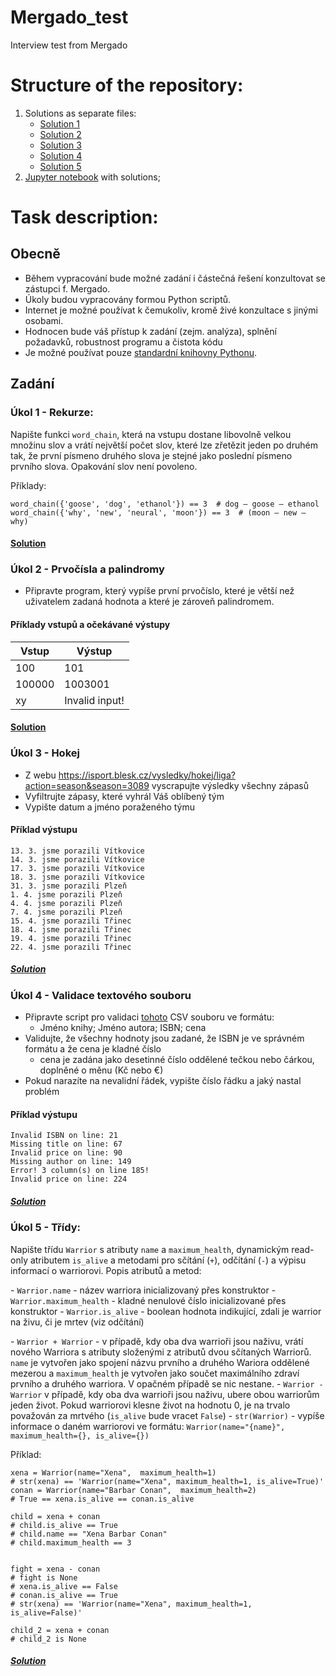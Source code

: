 # Mergado_test
Interview test from Mergado
# Structure of the repository:
1. Solutions as separate files:
    * [Solution 1](https://github.com/lamewarden/Mergado_test/blob/main/Kashkan_solution_1.py)
    * [Solution 2](https://github.com/lamewarden/Mergado_test/blob/main/Kashkan_solution_2.py)
    * [Solution 3](https://github.com/lamewarden/Mergado_test/blob/main/Kashkan_solution_3.py)
    * [Solution 4](https://github.com/lamewarden/Mergado_test/blob/main/Kashkan_solution_4.py)
    * [Solution 5](https://github.com/lamewarden/Mergado_test/blob/main/Kashkan_solution_5.py)
3. [Jupyter notebook](https://github.com/lamewarden/Mergado_test/blob/main/Kashkan_tech_interview_solution.ipynb) with solutions;

# Task description:
## Obecně
- Během vypracování bude možné zadání i částečná řešení konzultovat se zástupci f. Mergado.
- Úkoly budou vypracovány formou Python scriptů.
- Internet je možné používat k čemukoliv, kromě živé konzultace s jinými osobami.
- Hodnocen bude váš přístup k zadání (zejm. analýza), splnění požadavků, robustnost programu a čistota kódu
- Je možné používat pouze [standardní knihovny Pythonu](https://docs.python.org/3/library/).

## Zadání
### Úkol 1 - Rekurze:
Napište funkci ``word_chain``, která na vstupu dostane libovolně velkou množinu slov a vrátí největší počet slov, které lze zřetězit jeden po druhém tak, že první písmeno druhého slova je stejné jako poslední písmeno prvního slova. Opakování slov není povoleno.

Příklady:

```
word_chain({'goose', 'dog', 'ethanol'}) == 3  # dog – goose – ethanol
word_chain({'why', 'new', 'neural', 'moon'}) == 3  # (moon – new – why)
```
#### [Solution](https://github.com/lamewarden/Mergado_test/blob/main/Kashkan_solution_1.py)

### Úkol 2 - Prvočísla a palindromy
- Připravte program, který vypíše první prvočíslo, které je větší než uživatelem zadaná hodnota a které je zároveň palindromem.

#### Příklady vstupů a očekávané výstupy
| Vstup    | Výstup          |
| -------- | --------------- |
| 100      | 101             |
| 100000   | 1003001         |
| xy       | Invalid input!  |

#### [Solution](https://github.com/lamewarden/Mergado_test/blob/main/Kashkan_solution_2.py)

### Úkol 3 - Hokej
- Z webu https://isport.blesk.cz/vysledky/hokej/liga?action=season&season=3089 vyscrapujte výsledky všechny zápasů
- Vyfiltrujte zápasy, které vyhrál Váš oblíbený tým
- Vypište datum a jméno poraženého týmu

#### Příklad výstupu
```
13. 3. jsme porazili Vítkovice
14. 3. jsme porazili Vítkovice
17. 3. jsme porazili Vítkovice
18. 3. jsme porazili Vítkovice
31. 3. jsme porazili Plzeň
1. 4. jsme porazili Plzeň
4. 4. jsme porazili Plzeň
7. 4. jsme porazili Plzeň
15. 4. jsme porazili Třinec
18. 4. jsme porazili Třinec
19. 4. jsme porazili Třinec
22. 4. jsme porazili Třinec
```
##### [Solution](https://github.com/lamewarden/Mergado_test/blob/main/Kashkan_solution_3.py)

### Úkol 4 - Validace textového souboru
- Připravte script pro validaci [tohoto](https://pastebin.com/tNmieVFn) CSV souboru ve formátu:
    - Jméno knihy; Jméno autora; ISBN; cena
- Validujte, že všechny hodnoty jsou zadané, že ISBN je ve správném formátu a že cena je kladné číslo
    - cena je zadána jako desetinné číslo oddělené tečkou nebo čárkou, doplněné o měnu (Kč nebo €)
- Pokud narazíte na nevalidní řádek, vypište číslo řádku a jaký nastal problém

#### Příklad výstupu
```
Invalid ISBN on line: 21
Missing title on line: 67
Invalid price on line: 90
Missing author on line: 149
Error! 3 column(s) on line 185!
Invalid price on line: 224
```
##### [Solution](https://github.com/lamewarden/Mergado_test/blob/main/Kashkan_solution_4.py)

### Úkol 5 - Třídy:
Napište třídu ``Warrior`` s atributy ``name`` a ``maximum_health``, dynamickým read-only atributem ``is_alive`` a metodami pro sčítání (``+``), odčítání (``-``) a výpisu informací o warriorovi. Popis atributů a metod:

\- ``Warrior.name`` - název warriora inicializovaný přes konstruktor
\- ``Warrior.maximum_health`` - kladné nenulové číslo inicializované přes konstruktor
\- ``Warrior.is_alive`` - boolean hodnota indikující, zdali je warrior na živu, či je mrtev (viz odčítání)

\- ``Warrior + Warrior`` - v případě, kdy oba dva warrioři jsou naživu, vrátí nového Warriora s atributy složenými z atributů dvou sčítaných Warriorů. ``name`` je vytvořen jako spojení názvu prvního a druhého Wariora
oddělené mezerou a ``maximum_health`` je vytvořen jako součet maximálního zdraví prvního a druhého warriora. V opačném případě se nic nestane.
\- ``Warrior - Warrior`` v případě, kdy oba dva warrioři jsou naživu, ubere obou warriorům jeden život. Pokud warriorovi klesne život na hodnotu 0, je na trvalo považován za mrtvého (``is_alive`` bude vracet ``False``)
\- ``str(Warrior)`` - vypíše informace o daném warriorovi ve formátu: ``Warrior(name="{name}", maximum_health={}, is_alive={})``

Příklad:


```
xena = Warrior(name="Xena",  maximum_health=1)
# str(xena) == 'Warrior(name="Xena", maximum_health=1, is_alive=True)'
conan = Warrior(name="Barbar Conan",  maximum_health=2)
# True == xena.is_alive == conan.is_alive

child = xena + conan
# child.is_alive == True
# child.name == "Xena Barbar Conan"
# child.maximum_health == 3


fight = xena - conan
# fight is None
# xena.is_alive == False
# conan.is_alive == True
# str(xena) == 'Warrior(name="Xena", maximum_health=1, is_alive=False)'

child_2 = xena + conan
# child_2 is None
```
##### [Solution](https://github.com/lamewarden/Mergado_test/blob/main/Kashkan_solution_5.py)

